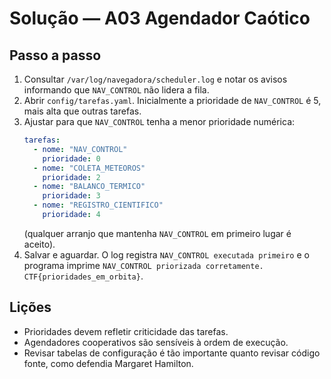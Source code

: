 # Solução — A03 Agendador Caótico

## Passo a passo
1. Consultar `/var/log/navegadora/scheduler.log` e notar os avisos informando que `NAV_CONTROL` não lidera a fila.
2. Abrir `config/tarefas.yaml`. Inicialmente a prioridade de `NAV_CONTROL` é 5, mais alta que outras tarefas.
3. Ajustar para que `NAV_CONTROL` tenha a menor prioridade numérica:
   ```yaml
   tarefas:
     - nome: "NAV_CONTROL"
       prioridade: 0
     - nome: "COLETA_METEOROS"
       prioridade: 2
     - nome: "BALANCO_TERMICO"
       prioridade: 3
     - nome: "REGISTRO_CIENTIFICO"
       prioridade: 4
   ```
   (qualquer arranjo que mantenha `NAV_CONTROL` em primeiro lugar é aceito).
4. Salvar e aguardar. O log registra `NAV_CONTROL executada primeiro` e o programa imprime `NAV_CONTROL priorizada corretamente. CTF{prioridades_em_orbita}`.

## Lições
- Prioridades devem refletir criticidade das tarefas.
- Agendadores cooperativos são sensíveis à ordem de execução.
- Revisar tabelas de configuração é tão importante quanto revisar código fonte, como defendia Margaret Hamilton.
